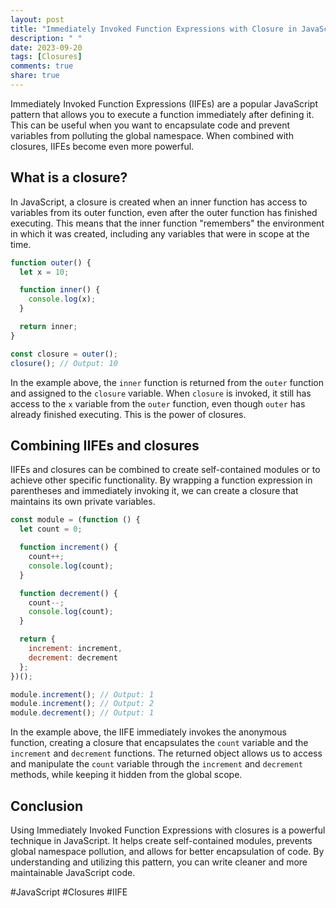 ```yaml
---
layout: post
title: "Immediately Invoked Function Expressions with Closure in JavaScript"
description: " "
date: 2023-09-20
tags: [Closures]
comments: true
share: true
---
```


Immediately Invoked Function Expressions (IIFEs) are a popular JavaScript pattern that allows you to execute a function immediately after defining it. This can be useful when you want to encapsulate code and prevent variables from polluting the global namespace. When combined with closures, IIFEs become even more powerful.

## What is a closure?

In JavaScript, a closure is created when an inner function has access to variables from its outer function, even after the outer function has finished executing. This means that the inner function "remembers" the environment in which it was created, including any variables that were in scope at the time.

```javascript
function outer() {
  let x = 10;

  function inner() {
    console.log(x);
  }

  return inner;
}

const closure = outer();
closure(); // Output: 10
```

In the example above, the `inner` function is returned from the `outer` function and assigned to the `closure` variable. When `closure` is invoked, it still has access to the `x` variable from the `outer` function, even though `outer` has already finished executing. This is the power of closures.

## Combining IIFEs and closures

IIFEs and closures can be combined to create self-contained modules or to achieve other specific functionality. By wrapping a function expression in parentheses and immediately invoking it, we can create a closure that maintains its own private variables.

```javascript
const module = (function () {
  let count = 0;

  function increment() {
    count++;
    console.log(count);
  }

  function decrement() {
    count--;
    console.log(count);
  }

  return {
    increment: increment,
    decrement: decrement
  };
})();

module.increment(); // Output: 1
module.increment(); // Output: 2
module.decrement(); // Output: 1
```

In the example above, the IIFE immediately invokes the anonymous function, creating a closure that encapsulates the `count` variable and the `increment` and `decrement` functions. The returned object allows us to access and manipulate the `count` variable through the `increment` and `decrement` methods, while keeping it hidden from the global scope.

## Conclusion

Using Immediately Invoked Function Expressions with closures is a powerful technique in JavaScript. It helps create self-contained modules, prevents global namespace pollution, and allows for better encapsulation of code. By understanding and utilizing this pattern, you can write cleaner and more maintainable JavaScript code.

#JavaScript #Closures #IIFE